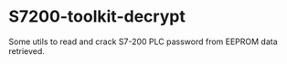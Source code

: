 # S7200-toolkit-decrypt
Some utils to read and crack S7-200 PLC password from EEPROM data retrieved.
